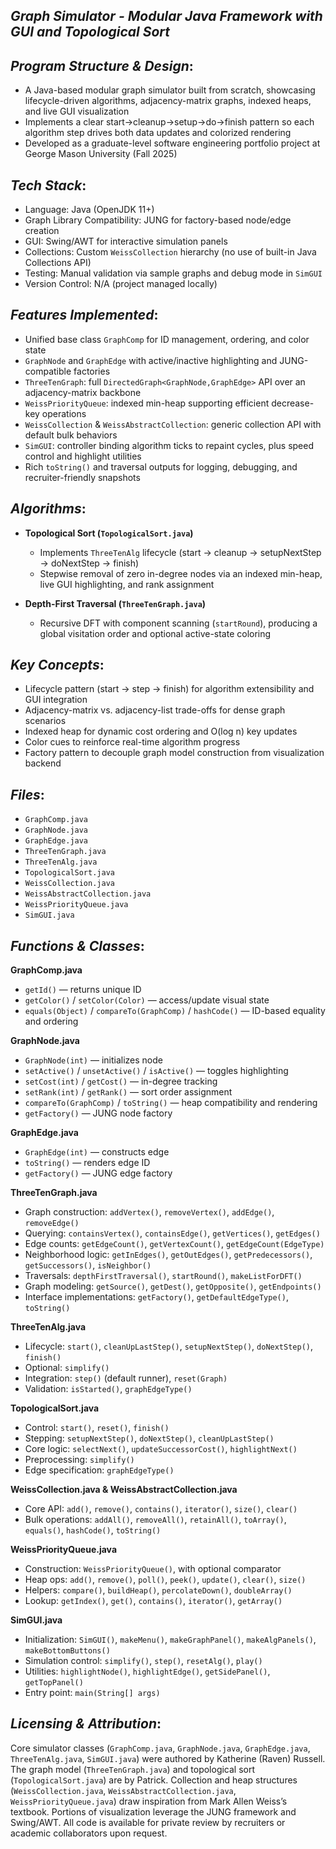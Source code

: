 ## *Graph Simulator - Modular Java Framework with GUI and Topological Sort*

## *Program Structure & Design*:

- A Java-based modular graph simulator built from scratch, showcasing lifecycle-driven algorithms, adjacency-matrix graphs, indexed heaps, and live GUI visualization  
- Implements a clear start→cleanup→setup→do→finish pattern so each algorithm step drives both data updates and colorized rendering  
- Developed as a graduate-level software engineering portfolio project at George Mason University (Fall 2025)  

## *Tech Stack*:

- Language: Java (OpenJDK 11+)  
- Graph Library Compatibility: JUNG for factory-based node/edge creation  
- GUI: Swing/AWT for interactive simulation panels  
- Collections: Custom `WeissCollection` hierarchy (no use of built-in Java Collections API)  
- Testing: Manual validation via sample graphs and debug mode in `SimGUI`  
- Version Control: N/A (project managed locally)  

## *Features Implemented*:

- Unified base class `GraphComp` for ID management, ordering, and color state  
- `GraphNode` and `GraphEdge` with active/inactive highlighting and JUNG-compatible factories  
- `ThreeTenGraph`: full `DirectedGraph<GraphNode,GraphEdge>` API over an adjacency-matrix backbone  
- `WeissPriorityQueue`: indexed min-heap supporting efficient decrease-key operations  
- `WeissCollection` & `WeissAbstractCollection`: generic collection API with default bulk behaviors  
- `SimGUI`: controller binding algorithm ticks to repaint cycles, plus speed control and highlight utilities  
- Rich `toString()` and traversal outputs for logging, debugging, and recruiter-friendly snapshots  

## *Algorithms*:

- **Topological Sort (`TopologicalSort.java`)**  
  - Implements `ThreeTenAlg` lifecycle (start → cleanup → setupNextStep → doNextStep → finish)  
  - Stepwise removal of zero in-degree nodes via an indexed min-heap, live GUI highlighting, and rank assignment  

- **Depth-First Traversal (`ThreeTenGraph.java`)**  
  - Recursive DFT with component scanning (`startRound`), producing a global visitation order and optional active-state coloring  

## *Key Concepts*:

- Lifecycle pattern (start → step → finish) for algorithm extensibility and GUI integration  
- Adjacency-matrix vs. adjacency-list trade-offs for dense graph scenarios  
- Indexed heap for dynamic cost ordering and O(log n) key updates  
- Color cues to reinforce real-time algorithm progress  
- Factory pattern to decouple graph model construction from visualization backend  

## *Files*:

- `GraphComp.java`  
- `GraphNode.java`  
- `GraphEdge.java`  
- `ThreeTenGraph.java`  
- `ThreeTenAlg.java`  
- `TopologicalSort.java`  
- `WeissCollection.java`  
- `WeissAbstractCollection.java`  
- `WeissPriorityQueue.java`  
- `SimGUI.java`  

## *Functions & Classes*:

**GraphComp.java**  
- `getId()` — returns unique ID  
- `getColor()` / `setColor(Color)` — access/update visual state  
- `equals(Object)` / `compareTo(GraphComp)` / `hashCode()` — ID-based equality and ordering

**GraphNode.java**  
- `GraphNode(int)` — initializes node  
- `setActive()` / `unsetActive()` / `isActive()` — toggles highlighting  
- `setCost(int)` / `getCost()` — in-degree tracking  
- `setRank(int)` / `getRank()` — sort order assignment  
- `compareTo(GraphComp)` / `toString()` — heap compatibility and rendering  
- `getFactory()` — JUNG node factory

**GraphEdge.java**  
- `GraphEdge(int)` — constructs edge  
- `toString()` — renders edge ID  
- `getFactory()` — JUNG edge factory

**ThreeTenGraph.java**  
- Graph construction: `addVertex()`, `removeVertex()`, `addEdge()`, `removeEdge()`  
- Querying: `containsVertex()`, `containsEdge()`, `getVertices()`, `getEdges()`  
- Edge counts: `getEdgeCount()`, `getVertexCount()`, `getEdgeCount(EdgeType)`  
- Neighborhood logic: `getInEdges()`, `getOutEdges()`, `getPredecessors()`, `getSuccessors()`, `isNeighbor()`  
- Traversals: `depthFirstTraversal()`, `startRound()`, `makeListForDFT()`  
- Graph modeling: `getSource()`, `getDest()`, `getOpposite()`, `getEndpoints()`  
- Interface implementations: `getFactory()`, `getDefaultEdgeType()`, `toString()`

**ThreeTenAlg.java**  
- Lifecycle: `start()`, `cleanUpLastStep()`, `setupNextStep()`, `doNextStep()`, `finish()`  
- Optional: `simplify()`  
- Integration: `step()` (default runner), `reset(Graph)`  
- Validation: `isStarted()`, `graphEdgeType()`

**TopologicalSort.java**  
- Control: `start()`, `reset()`, `finish()`  
- Stepping: `setupNextStep()`, `doNextStep()`, `cleanUpLastStep()`  
- Core logic: `selectNext()`, `updateSuccessorCost()`, `highlightNext()`  
- Preprocessing: `simplify()`  
- Edge specification: `graphEdgeType()`

**WeissCollection.java & WeissAbstractCollection.java**  
- Core API: `add()`, `remove()`, `contains()`, `iterator()`, `size()`, `clear()`  
- Bulk operations: `addAll()`, `removeAll()`, `retainAll()`, `toArray()`, `equals()`, `hashCode()`, `toString()`

**WeissPriorityQueue.java**  
- Construction: `WeissPriorityQueue()`, with optional comparator  
- Heap ops: `add()`, `remove()`, `poll()`, `peek()`, `update()`, `clear()`, `size()`  
- Helpers: `compare()`, `buildHeap()`, `percolateDown()`, `doubleArray()`  
- Lookup: `getIndex()`, `get()`, `contains()`, `iterator()`, `getArray()`

**SimGUI.java**  
- Initialization: `SimGUI()`, `makeMenu()`, `makeGraphPanel()`, `makeAlgPanels()`, `makeBottomButtons()`  
- Simulation control: `simplify()`, `step()`, `resetAlg()`, `play()`  
- Utilities: `highlightNode()`, `highlightEdge()`, `getSidePanel()`, `getTopPanel()`  
- Entry point: `main(String[] args)`

## *Licensing & Attribution*:

Core simulator classes (`GraphComp.java`, `GraphNode.java`, `GraphEdge.java`, `ThreeTenAlg.java`, `SimGUI.java`) were authored by Katherine (Raven) Russell. The graph model (`ThreeTenGraph.java`) and topological sort (`TopologicalSort.java`) are by Patrick. Collection and heap structures (`WeissCollection.java`, `WeissAbstractCollection.java`, `WeissPriorityQueue.java`) draw inspiration from Mark Allen Weiss’s textbook. Portions of visualization leverage the JUNG framework and Swing/AWT. All code is available for private review by recruiters or academic collaborators upon request.
